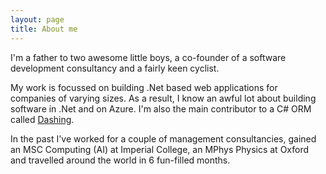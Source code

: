 ```yaml
---
layout: page
title: About me
---
```


I'm a father to two awesome little boys, a co-founder of a software development consultancy and a fairly keen cyclist.

My work is focussed on building .Net based web applications for companies of varying sizes. As a result, I know an awful lot about building software in .Net and on Azure. I'm also the main contributor to a C# ORM called [Dashing](http://polylytics.github.io/dashing/).

In the past I've worked for a couple of management consultancies, gained an MSC Computing (AI) at Imperial College, an MPhys Physics at Oxford and travelled around the world in 6 fun-filled months.

